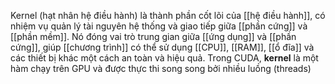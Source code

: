 Kernel (hạt nhân hệ điều hành) là thành phần cốt lõi của [[hệ điều hành]], có nhiệm vụ quản lý tài nguyên hệ thống và giao tiếp giữa [[phần cứng]] và [[phần mềm]]. Nó đóng vai trò trung gian giữa [[ứng dụng]] và [[phần cứng]], giúp [[chương trình]] có thể sử dụng [[CPU]], [[RAM]], [[ổ đĩa]] và các thiết bị khác một cách an toàn và hiệu quả.
Trong CUDA, **kernel** là một hàm chạy trên GPU và được thực thi song song bởi nhiều luồng (threads)